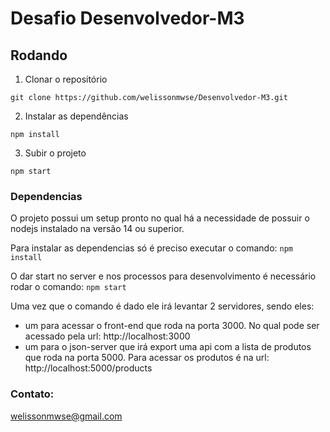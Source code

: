 # Desafio Desenvolvedor-M3


## Rodando

1. Clonar o repositório
```
git clone https://github.com/welissonmwse/Desenvolvedor-M3.git
```

2. Instalar as dependências
```
npm install
```

3. Subir o projeto
```
npm start
```
### Dependencias

O projeto possui um setup pronto no qual há a necessidade de possuir o nodejs instalado na versão 14 ou superior.

Para instalar as dependencias só é preciso executar o comando: `npm install`

O dar start no server e nos processos para desenvolvimento é necessário rodar o comando: `npm start `

Uma vez que o comando é dado ele irá levantar 2 servidores, sendo eles:
 - um para acessar o front-end que roda na porta 3000. No qual pode ser acessado pela url: http://localhost:3000
 - um para o json-server que irá export uma api com a lista de produtos que roda na porta 5000. Para acessar os produtos é na url:  http://localhost:5000/products


### Contato:
welissonmwse@gmail.com